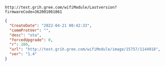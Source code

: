 `http://test.grih.gree.com/wifiModule/Lastversion?firmwareCode=362001061861`

```json
{
  "CreateDate": "2022-04-21 00:42:33",
  "commProtVer": "",
  "desc": "ota",
  "forcedUpgrade": 0,
  "r": 200,
  "url": "http://test.grih.gree.com/wifiModule/image/15757/1144918",
  "ver": "1.4"
}
```